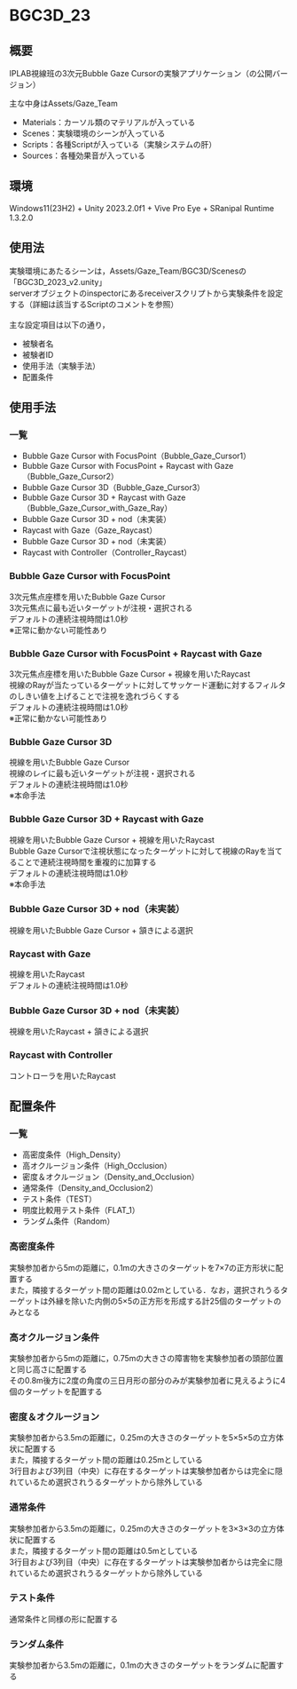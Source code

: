 # BGC3D_23
## 概要
IPLAB視線班の3次元Bubble Gaze Cursorの実験アプリケーション（の公開バージョン）
  
主な中身はAssets/Gaze_Team

- Materials：カーソル類のマテリアルが入っている
- Scenes：実験環境のシーンが入っている
- Scripts：各種Scriptが入っている（実験システムの肝）
- Sources：各種効果音が入っている

## 環境
Windows11(23H2) + Unity 2023.2.0f1 + Vive Pro Eye + SRanipal Runtime 1.3.2.0<br>

## 使用法
実験環境にあたるシーンは，Assets/Gaze_Team/BGC3D/Scenesの「BGC3D_2023_v2.unity」<br>
serverオブジェクトのinspectorにあるreceiverスクリプトから実験条件を設定する（詳細は該当するScriptのコメントを参照）<br>
<br>
主な設定項目は以下の通り，
- 被験者名
- 被験者ID
- 使用手法（実験手法）
- 配置条件

## 使用手法
### 一覧
- Bubble Gaze Cursor with FocusPoint（Bubble_Gaze_Cursor1）
- Bubble Gaze Cursor with FocusPoint + Raycast with Gaze（Bubble_Gaze_Cursor2）
- Bubble Gaze Cursor 3D（Bubble_Gaze_Cursor3）
- Bubble Gaze Cursor 3D + Raycast with Gaze（Bubble_Gaze_Cursor_with_Gaze_Ray）
- Bubble Gaze Cursor 3D + nod（未実装）
- Raycast with Gaze（Gaze_Raycast）
- Bubble Gaze Cursor 3D + nod（未実装）
- Raycast with Controller（Controller_Raycast）

### Bubble Gaze Cursor with FocusPoint
3次元焦点座標を用いたBubble Gaze Cursor<br>
3次元焦点に最も近いターゲットが注視・選択される<br>
デフォルトの連続注視時間は1.0秒<br>
※正常に動かない可能性あり<br>

### Bubble Gaze Cursor with FocusPoint + Raycast with Gaze
3次元焦点座標を用いたBubble Gaze Cursor + 視線を用いたRaycast<br>
視線のRayが当たっているターゲットに対してサッケード運動に対するフィルタのしきい値を上げることで注視を逸れづらくする<br>
デフォルトの連続注視時間は1.0秒<br>
※正常に動かない可能性あり<br>

### Bubble Gaze Cursor 3D
視線を用いたBubble Gaze Cursor<br>
視線のレイに最も近いターゲットが注視・選択される<br>
デフォルトの連続注視時間は1.0秒<br>
※本命手法<br>

### Bubble Gaze Cursor 3D + Raycast with Gaze
視線を用いたBubble Gaze Cursor + 視線を用いたRaycast<br>
Bubble Gaze Cursorで注視状態になったターゲットに対して視線のRayを当てることで連続注視時間を重複的に加算する<br>
デフォルトの連続注視時間は1.0秒<br>
※本命手法<br>

### Bubble Gaze Cursor 3D + nod（未実装）
視線を用いたBubble Gaze Cursor + 頷きによる選択<br>

### Raycast with Gaze
視線を用いたRaycast<br>
デフォルトの連続注視時間は1.0秒<br>

### Bubble Gaze Cursor 3D + nod（未実装）
視線を用いたRaycast + 頷きによる選択<br>

### Raycast with Controller
コントローラを用いたRaycast<br>

## 配置条件
### 一覧
- 高密度条件（High_Density）
- 高オクルージョン条件（High_Occlusion）
- 密度＆オクルージョン（Density_and_Occlusion）
- 通常条件（Density_and_Occlusion2）
- テスト条件（TEST）
- 明度比較用テスト条件（FLAT_1）
- ランダム条件（Random）

### 高密度条件
実験参加者から5mの距離に，0.1mの大きさのターゲットを7×7の正方形状に配置する<br>
また，隣接するターゲット間の距離は0.02mとしている．なお，選択されうるターゲットは外縁を除いた内側の5×5の正方形を形成する計25個のターゲットのみとなる<br>

### 高オクルージョン条件
実験参加者から5mの距離に，0.75mの大きさの障害物を実験参加者の頭部位置と同じ高さに配置する<br>
その0.8m後方に2度の角度の三日月形の部分のみが実験参加者に見えるように4個のターゲットを配置する<br>

### 密度＆オクルージョン
実験参加者から3.5mの距離に，0.25mの大きさのターゲットを5×5×5の立方体状に配置する<br>
また，隣接するターゲット間の距離は0.25mとしている<br>
3行目および3列目（中央）に存在するターゲットは実験参加者からは完全に隠れているため選択されうるターゲットから除外している<br>

### 通常条件
実験参加者から3.5mの距離に，0.25mの大きさのターゲットを3×3×3の立方体状に配置する<br>
また，隣接するターゲット間の距離は0.5mとしている<br>
3行目および3列目（中央）に存在するターゲットは実験参加者からは完全に隠れているため選択されうるターゲットから除外している<br>

### テスト条件
通常条件と同様の形に配置する<br>

### ランダム条件
実験参加者から3.5mの距離に，0.1mの大きさのターゲットをランダムに配置する<br>
